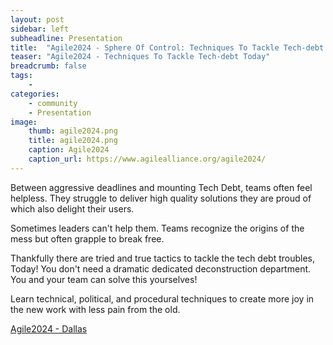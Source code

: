 ```yaml
---
layout: post
sidebar: left
subheadline: Presentation
title:  "Agile2024 - Sphere Of Control: Techniques To Tackle Tech-debt Today"
teaser: "Agile2024 - Techniques To Tackle Tech-debt Today"
breadcrumb: false
tags:
    - 
categories:
    - community
    - Presentation
image:
    thumb: agile2024.png
    title: agile2024.png
    caption: Agile2024
    caption_url: https://www.agilealliance.org/agile2024/
---
```


Between aggressive deadlines and mounting Tech Debt, teams often feel helpless. They struggle to deliver high quality solutions they are proud of which also delight their users.

Sometimes leaders can't help them.
Teams recognize the origins of the mess but often grapple to break free.

Thankfully there are tried and true tactics to tackle the tech debt troubles, Today! You don't need a dramatic dedicated deconstruction department. You and your team can solve this yourselves!

Learn technical, political, and procedural techniques to create more joy in the new work with less pain from the old.

<a href="https://www.agilealliance.org/agile2024/" target='new'>Agile2024 - Dallas</a>